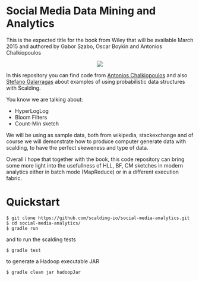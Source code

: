 Social Media Data Mining and Analytics
======================================

This is the expected title for the book from Wiley that will be available March 2015 and authored by Gabor Szabo, Oscar Boykin and Antonios Chalkiopoulos

<p align="center">
  <a href="http://eu.wiley.com/WileyCDA/WileyTitle/productCd-1118824857.html" target="_blank"><img src="http://media.wiley.com/product_data/coverImage300/57/11188248/1118824857.jpg"/></a>
</p>

In this repository you can find code from <a href="https://github.com/Antwnis">Antonios Chalkiopoulos</a> and also <a href="https://github.com/galarragas">Stefano Galarragas</a> 
about examples of using probabilistic data structures with Scalding.

You know we are talking about:

* HyperLogLog
* Bloom Filters
* Count-Min sketch

We will be using as sample data, both from wikipedia, stackexchange and of course we will demonstrate how to produce computer generate data with scalding, to have the perfect skeweness and type of data.

Overall i hope that together with the book, this code repository can bring some more light into the usefullness of HLL, BF, CM sketches in modern analytics either in batch mode (MapReduce) or in a different execution fabric.

Quickstart
==========
  
    $ git clone https://github.com/scalding-io/social-media-analytics.git
    $ cd social-media-analytics/
    $ gradle run

and to run the scalding tests

    $ gradle test

to generate a Hadoop executable JAR

    $ gradle clean jar hadoopJar
